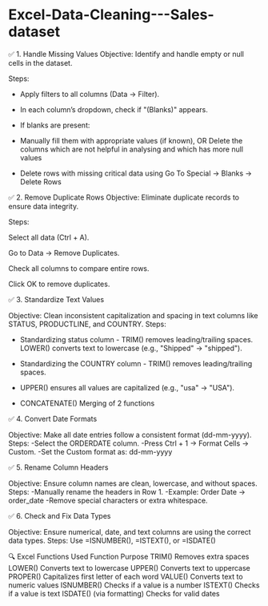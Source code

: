 # Excel-Data-Cleaning---Sales-dataset

✅ 1. Handle Missing Values
Objective: Identify and handle empty or null cells in the dataset.

Steps:

- Apply filters to all columns (Data → Filter).

- In each column’s dropdown, check if "(Blanks)" appears.

- If blanks are present:

 - Manually fill them with appropriate values (if known), OR Delete the columns which are not helpful in analysing and which has more null values 

- Delete rows with missing critical data using Go To Special → Blanks → Delete Rows


✅ 2. Remove Duplicate Rows
Objective: Eliminate duplicate records to ensure data integrity.

Steps:

Select all data (Ctrl + A).

Go to Data → Remove Duplicates.

Check all columns to compare entire rows.

Click OK to remove duplicates.


✅ 3. Standardize Text Values

Objective: Clean inconsistent capitalization and spacing in text columns like STATUS, PRODUCTLINE, and COUNTRY.
Steps: 
- Standardizing status column - TRIM() removes leading/trailing spaces.
LOWER() converts text to lowercase (e.g., "Shipped" → "shipped").

- Standardizing the COUNTRY column - TRIM() removes leading/trailing spaces.
- UPPER() ensures all values are capitalized (e.g., "usa" → "USA").
- CONCATENATE() Merging of 2 functions 

✅ 4. Convert Date Formats

Objective: Make all date entries follow a consistent format (dd-mm-yyyy).
Steps:
-Select the ORDERDATE column.
-Press Ctrl + 1 → Format Cells → Custom.
-Set the Custom format as: dd-mm-yyyy

✅ 5. Rename Column Headers

Objective: Ensure column names are clean, lowercase, and without spaces.
Steps:
-Manually rename the headers in Row 1.
-Example: Order Date → order_date
-Remove special characters or extra whitespace.

✅ 6. Check and Fix Data Types

Objective: Ensure numerical, date, and text columns are using the correct data types.
Steps:
Use =ISNUMBER(), =ISTEXT(), or =ISDATE() 


🔍 Excel Functions Used
Function	Purpose
TRIM()	Removes extra spaces
LOWER()	Converts text to lowercase
UPPER()	Converts text to uppercase
PROPER()	Capitalizes first letter of each word
VALUE()	Converts text to numeric values
ISNUMBER()	Checks if a value is a number
ISTEXT()	Checks if a value is text
ISDATE()	(via formatting) Checks for valid dates
